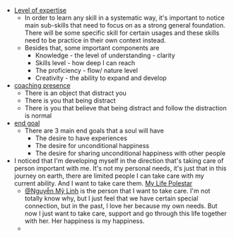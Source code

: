 - [Level of expertise](<Level of expertise.md>)
    - In order to learn any skill in a systematic way, it's important to notice main sub-skills that need to focus on as a strong general foundation. There will be some specific skill for certain usages and these skills need to be practice in their own context instead.
    - Besides that, some important components are
        - Knowledge - the level of understanding - clarity
        - Skills level - how deep I can reach 
        - The proficiency - flow/ nature level
        - Creativity - the ability to expand and develop
- [coaching presence](<coaching presence.md>)
    - There is an object that distract you
    - There is you that being distract
    - There is you that believe that being distract and follow the distraction is normal
- [end goal](<end goal.md>)
    - There are 3 main end goals that a soul will have
        - The desire to have experiences
        - The desire for unconditional happiness
        - The desire for sharing unconditional happiness with other people
- I noticed that I'm developing myself in the direction that's taking care of person important with me. It's not my personal needs, it's just that in this journey on earth, there are limited people I can take care with my current ability. And I want to take care them. [My Life Polestar](<My Life Polestar.md>)
    - [@Nguyễn Mỹ Linh](<@Nguyễn Mỹ Linh.md>) is the person that I want to take care. I'm not totally know why, but I just feel that we have certain special connection, but in the past, I love her because my own needs. But now I just want to take care, support and go through this life together with her. Her happiness is my happiness.
    - 
